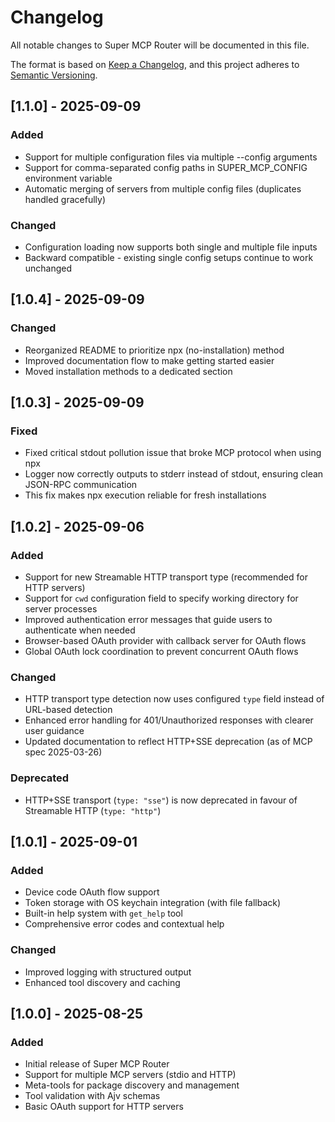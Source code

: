 # Changelog

All notable changes to Super MCP Router will be documented in this file.

The format is based on [Keep a Changelog](https://keepachangelog.com/en/1.0.0/),
and this project adheres to [Semantic Versioning](https://semver.org/spec/v2.0.0.html).

## [1.1.0] - 2025-09-09

### Added
- Support for multiple configuration files via multiple --config arguments
- Support for comma-separated config paths in SUPER_MCP_CONFIG environment variable
- Automatic merging of servers from multiple config files (duplicates handled gracefully)

### Changed
- Configuration loading now supports both single and multiple file inputs
- Backward compatible - existing single config setups continue to work unchanged

## [1.0.4] - 2025-09-09

### Changed
- Reorganized README to prioritize npx (no-installation) method
- Improved documentation flow to make getting started easier
- Moved installation methods to a dedicated section

## [1.0.3] - 2025-09-09

### Fixed
- Fixed critical stdout pollution issue that broke MCP protocol when using npx
- Logger now correctly outputs to stderr instead of stdout, ensuring clean JSON-RPC communication
- This fix makes npx execution reliable for fresh installations

## [1.0.2] - 2025-09-06

### Added
- Support for new Streamable HTTP transport type (recommended for HTTP servers)
- Support for `cwd` configuration field to specify working directory for server processes
- Improved authentication error messages that guide users to authenticate when needed
- Browser-based OAuth provider with callback server for OAuth flows
- Global OAuth lock coordination to prevent concurrent OAuth flows

### Changed
- HTTP transport type detection now uses configured `type` field instead of URL-based detection
- Enhanced error handling for 401/Unauthorized responses with clearer user guidance
- Updated documentation to reflect HTTP+SSE deprecation (as of MCP spec 2025-03-26)

### Deprecated
- HTTP+SSE transport (`type: "sse"`) is now deprecated in favour of Streamable HTTP (`type: "http"`)

## [1.0.1] - 2025-09-01

### Added
- Device code OAuth flow support
- Token storage with OS keychain integration (with file fallback)
- Built-in help system with `get_help` tool
- Comprehensive error codes and contextual help

### Changed
- Improved logging with structured output
- Enhanced tool discovery and caching

## [1.0.0] - 2025-08-25

### Added
- Initial release of Super MCP Router
- Support for multiple MCP servers (stdio and HTTP)
- Meta-tools for package discovery and management
- Tool validation with Ajv schemas
- Basic OAuth support for HTTP servers